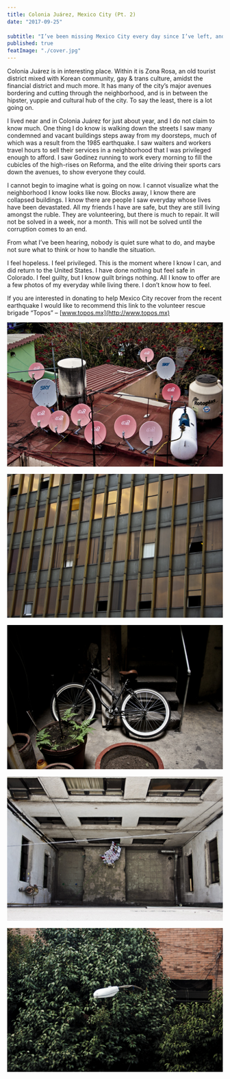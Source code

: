 ```yaml
---
title: Colonia Juárez, Mexico City (Pt. 2)
date: "2017-09-25"

subtitle: "I’ve been missing Mexico City every day since I’ve left, and now more than ever I want to return and be a part of the community."
published: true
featImage: "./cover.jpg"
---
```


Colonia Juárez is in interesting place. Within it is Zona Rosa, an old tourist district mixed with Korean community, gay & trans culture, amidst the financial district and much more. It has many of the city’s major avenues bordering and cutting through the neighborhood, and is in between the hipster, yuppie and cultural hub of the city. To say the least, there is a lot going on.

I lived near and in Colonia Juárez for just about year, and I do not claim to know much. One thing I do know is walking down the streets I saw many condemned and vacant buildings steps away from my doorsteps, much of which was a result from the 1985 earthquake. I saw waiters and workers travel hours to sell their services in a neighborhood that I was privileged enough to afford. I saw Godínez running to work every morning to fill the cubicles of the high-rises on Reforma, and the elite driving their sports cars down the avenues, to show everyone they could.

I cannot begin to imagine what is going on now. I cannot visualize what the neighborhood I know looks like now. Blocks away, I know there are collapsed buildings. I know there are people I saw everyday whose lives have been devastated. All my friends I have are safe, but they are still living amongst the ruble. They are volunteering, but there is much to repair. It will not be solved in a week, nor a month. This will not be solved until the corruption comes to an end.

From what I’ve been hearing, nobody is quiet sure what to do, and maybe not sure what to think or how to handle the situation.

I feel hopeless. I feel privileged. This is the moment where I know I can, and did return to the United States. I have done nothing but feel safe in Colorado. I feel guilty, but I know guilt brings nothing. All I know to offer are a few photos of my everyday while living there. I don’t know how to feel.

If you are interested in donating to help Mexico City recover from the recent earthquake I would like to recommend this link to the volunteer rescue brigade “Topos” – [www.topos.mx](http://www.topos.mx)


![Many satellite dishes and other things on rooftop](./many-satellite-dishes-on-roof.jpg)

![Gold windows on side of tall residental building](./gold-windows.jpg)

![Bicycle leaning up against stairs](./bicycle-lying-on-stairs.jpg)

![Looking down at courtyard with laundry hange rin center](./looking-down-at-laundry.jpg)

![Street light in tree canopy](./street-light-in-canopy.jpg)